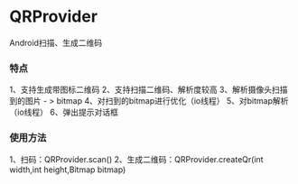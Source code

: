 # QRProvider
Android扫描、生成二维码

### 特点
1、支持生成带图标二维码
2、支持扫描二维码、解析度较高
3、解析摄像头扫描到的图片 - > bitmap
4、对扫到的bitmap进行优化（io线程）
5、对bitmap解析（io线程）
6、弹出提示对话框

### 使用方法
1、扫码：QRProvider.scan()
2、生成二维码：QRProvider.createQr(int width,int height,Bitmap bitmap)